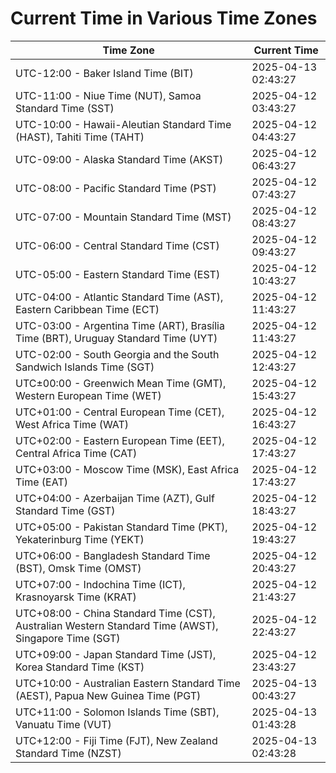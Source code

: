 # Current Time in Various Time Zones

| Time Zone | Current Time |
|-----------|--------------|
| UTC-12:00 - Baker Island Time (BIT) | 2025-04-13 02:43:27 |
| UTC-11:00 - Niue Time (NUT), Samoa Standard Time (SST) | 2025-04-12 03:43:27 |
| UTC-10:00 - Hawaii-Aleutian Standard Time (HAST), Tahiti Time (TAHT) | 2025-04-12 04:43:27 |
| UTC-09:00 - Alaska Standard Time (AKST) | 2025-04-12 06:43:27 |
| UTC-08:00 - Pacific Standard Time (PST) | 2025-04-12 07:43:27 |
| UTC-07:00 - Mountain Standard Time (MST) | 2025-04-12 08:43:27 |
| UTC-06:00 - Central Standard Time (CST) | 2025-04-12 09:43:27 |
| UTC-05:00 - Eastern Standard Time (EST) | 2025-04-12 10:43:27 |
| UTC-04:00 - Atlantic Standard Time (AST), Eastern Caribbean Time (ECT) | 2025-04-12 11:43:27 |
| UTC-03:00 - Argentina Time (ART), Brasília Time (BRT), Uruguay Standard Time (UYT) | 2025-04-12 11:43:27 |
| UTC-02:00 - South Georgia and the South Sandwich Islands Time (SGT) | 2025-04-12 12:43:27 |
| UTC±00:00 - Greenwich Mean Time (GMT), Western European Time (WET) | 2025-04-12 15:43:27 |
| UTC+01:00 - Central European Time (CET), West Africa Time (WAT) | 2025-04-12 16:43:27 |
| UTC+02:00 - Eastern European Time (EET), Central Africa Time (CAT) | 2025-04-12 17:43:27 |
| UTC+03:00 - Moscow Time (MSK), East Africa Time (EAT) | 2025-04-12 17:43:27 |
| UTC+04:00 - Azerbaijan Time (AZT), Gulf Standard Time (GST) | 2025-04-12 18:43:27 |
| UTC+05:00 - Pakistan Standard Time (PKT), Yekaterinburg Time (YEKT) | 2025-04-12 19:43:27 |
| UTC+06:00 - Bangladesh Standard Time (BST), Omsk Time (OMST) | 2025-04-12 20:43:27 |
| UTC+07:00 - Indochina Time (ICT), Krasnoyarsk Time (KRAT) | 2025-04-12 21:43:27 |
| UTC+08:00 - China Standard Time (CST), Australian Western Standard Time (AWST), Singapore Time (SGT) | 2025-04-12 22:43:27 |
| UTC+09:00 - Japan Standard Time (JST), Korea Standard Time (KST) | 2025-04-12 23:43:27 |
| UTC+10:00 - Australian Eastern Standard Time (AEST), Papua New Guinea Time (PGT) | 2025-04-13 00:43:27 |
| UTC+11:00 - Solomon Islands Time (SBT), Vanuatu Time (VUT) | 2025-04-13 01:43:28 |
| UTC+12:00 - Fiji Time (FJT), New Zealand Standard Time (NZST) | 2025-04-13 02:43:28 |
